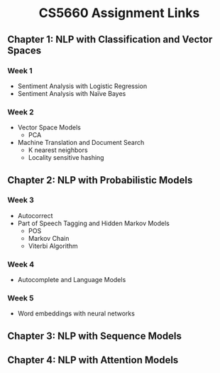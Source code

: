 # <p align="center">CS5660 Assignment Links</p>

## Chapter 1: NLP with Classification and Vector Spaces

### Week 1

- Sentiment Analysis with Logistic Regression
- Sentiment Analysis with Naïve Bayes

### Week 2

- Vector Space Models
  - PCA
- Machine Translation and Document Search
  - K nearest neighbors
  - Locality sensitive hashing

## Chapter 2: NLP with Probabilistic Models

### Week 3

- Autocorrect
- Part of Speech Tagging and Hidden Markov Models
  - POS
  - Markov Chain
  - Viterbi Algorithm

### Week 4

- Autocomplete and Language Models

### Week 5

- Word embeddings with neural networks

## Chapter 3: NLP with Sequence Models

## Chapter 4: NLP with Attention Models
